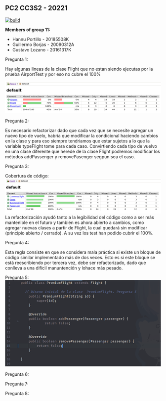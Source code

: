 ## PC2 CC3S2 - 20221

[![build](https://github.com/glozanoa/pc2-cc3s2-group11/actions/workflows/build.yml/badge.svg?branch=master)](https://github.com/glozanoa/pc2-cc3s2-group11/actions/workflows/build.yml)


**Members of group 11:**  
* Hannu Portillo - 20185508K
* Guillermo Borjas - 20090312A
* Gustavo Lozano - 20161317K

Pregunta 1:

Hay algunas lineas de la clase Flight que no estan siendo ejecutas por la prueba AirportTest y por eso no cubre el 100%

![](https://github.com/glozanoa/pc2-cc3s2-group11/blob/test/Fase1/report/coverage-fase1.png)


Pregunta 2:

Es necesario refactorizar dado que cada vez que se necesite agregar un nuevo tipo de vuelo, habría que modificar la condicional haciendo cambios en la clase y para eso siempre tendriamos que estar sujetos a lo que la variable typeFlight tome para cada caso. Convirtiendo cada tipo de vuelvo en una clase diferente que herede de la clase Flight podremos modificar los métodos addPassenger y removePasenger segpun sea el caso.


Pregunta 3:

Cobertura de código:
![](https://github.com/glozanoa/pc2-cc3s2-group11/blob/master/Fase3/report/coverage-report-fase3.png?raw=true)
La refactorización ayudó tanto a la legibilidad del código como a ser más mantenible en el futuro y también es ahora abierto a cambios, como agregar nuevas clases a partir de Flight, la cual quedará sin modificar (principio abierto / cerrado). A su vez los test han podido cubrir el 100%.


Pregunta 4:

Esta regla consiste en que se considera mala práctica si existe un bloque de código similar implementado más de dos veces. Esto es si este bloque se está reescribiendo por tercera vez, debe ser refactorizado, dado que conlleva a una difícil manuntención y lohace más pesado.

Pregunta 5:
![](https://github.com/glozanoa/pc2-cc3s2-group11/blob/master/Fase4/report/init-premium-flight.png?raw=true)


Pregunta 6:

Pregunta 7:

Pregunta 8:
